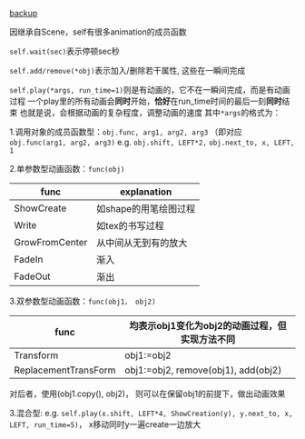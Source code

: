 
[backup](https://www.cnblogs.com/acha/articles/12303103.html)

因继承自Scene，self有很多animation的成员函数

`self.wait(sec)`表示停顿sec秒

`self.add/remove(*obj)`表示加入/删除若干属性, 这些在一瞬间完成

`self.play(*args, run_time=1)`则是有动画的，它不在一瞬间完成，而是有动画过程
一个play里的所有动画会**同时**开始，**恰好**在run_time时间的最后一刻**同时**结束
也就是说，会根据动画的复杂程度，调整动画的速度
其中`*args`的格式为：

1.调用对象的成员函数型：`obj.func, arg1, arg2, arg3` （即对应`obj.func(arg1, arg2, arg3)`
e.g.
`obj.shift, LEFT*2,`
`obj.next_to, x, LEFT, 1`

2.单参数型动画函数：`func(obj)`

|func|explanation|
|-|-|
|ShowCreate|如shape的用笔绘图过程|
|Write|如tex的书写过程|
|GrowFromCenter|从中间从无到有的放大|
|FadeIn|渐入|
|FadeOut|渐出|

3.双参数型动画函数：`func(obj1， obj2)`

|func|均表示obj1变化为obj2的动画过程，但实现方法不同|
|-|-|
|Transform|obj1:=obj2|
|ReplacementTransForm|obj1:=obj2, remove(obj1), add(obj2)|

对后者，使用(obj1.copy(), obj2)， 则可以在保留obj1的前提下，做出动画效果

3.混合型: 
e.g. `self.play(x.shift, LEFT*4, ShowCreation(y), y.next_to, x, LEFT, run_time=5)`， x移动同时y一遍create一边放大